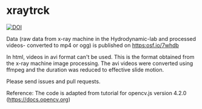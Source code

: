 # xraytrck

[![DOI](https://zenodo.org/badge/249768264.svg)](https://zenodo.org/badge/latestdoi/249768264)

Data (raw data from x-ray machine in the Hydrodynamic-lab and processed videos- converted to mp4 or ogg) is published on <https:osf.io/7whdb>

In html, videos in avi format can't be used. This is the format obtained from the x-ray machine image processing. The avi videos were converted using ffmpeg and the duration was reduced to effective slide motion.

Please send issues and pull requests.

Reference:
The code is adapted from tutorial for opencv.js version 4.2.0 (<https://docs.opencv.org>)
